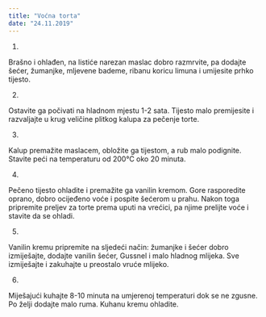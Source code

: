 ```yaml
--- 
title: "Voćna torta"
date: "24.11.2019"
---
```


1.
Brašno i ohlađen, na listiće narezan maslac dobro razmrvite, pa dodajte šećer, žumanjke, mljevene bademe, ribanu koricu limuna i umijesite prhko tijesto.

2.
Ostavite ga počivati na hladnom mjestu 1-2 sata. Tijesto malo premijesite i razvaljajte u krug veličine plitkog kalupa za pečenje torte.

3.
Kalup premažite maslacem, obložite ga tijestom, a rub malo podignite. Stavite peći na temperaturu od 200°C oko 20 minuta.

4.
Pečeno tijesto ohladite i premažite ga vanilin kremom. Gore rasporedite oprano, dobro ocijeđeno voće i pospite šećerom u prahu. Nakon toga pripremite preljev za torte prema uputi na vrećici, pa njime prelijte voće i stavite da se ohladi.

5.
Vanilin kremu pripremite na sljedeći način: žumanjke i šećer dobro izmiješajte, dodajte vanilin šećer, Gussnel i malo hladnog mlijeka. Sve izmiješajte i zakuhajte u preostalo vruće mlijeko.

6.
Miješajući kuhajte 8-10 minuta na umjerenoj temperaturi dok se ne zgusne. Po želji dodajte malo ruma. Kuhanu kremu ohladite.

